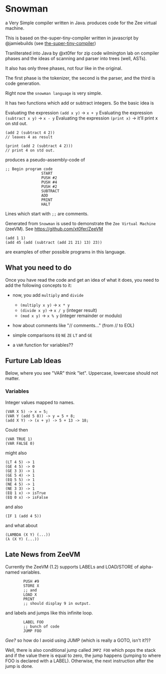 # Snowman
a Very Simple compiler written in Java. produces code for the Zee virtual machine.

This is based on the-super-tiny-compiler written in javascript by @jamiebuilds (see [the-super-tiny-compiler](https://github.com/jamiebuilds/the-super-tiny-compiler))

Tranliterated into Java by @xt0fer for zip code wilmington lab on compiler phases and the ideas of scanning and parser into trees (well, ASTs).

It also has only three phases, not four like in the original. 

The first phase is the tokenizer, the second is the parser, and the  third is code generation.

Right now the `snowman language` is very simple.

It has two functions which add or subtract integers.
So the basic idea is 

Evaluating the expression `(add x y)` -> `x + y` 
Evaluating the expression `(subtract x y)` -> `x - y` 
Evaluating the expression `(print x)` -> it'll print x on std out. 



```
(add 2 (subtract 4 2)) 
// leaves 4 as result
```

```
(print (add 2 (subtract 4 2)))
// print 4 on std out.
```

produces a pseudo-assembly-code of 

```
;; Begin program code
                START
                PUSH #2
                PUSH #4
                PUSH #2
                SUBTRACT
                ADD
                PRINT
                HALT
```

Lines which start with `;;` are comments.

Generated from `Snowman` is used to demonstrate the `Zee Virtual Machine` (zeeVM). See https://github.com/xt0fer/ZeeVM


```
(add 1 1)
(add 45 (add (subtract (add 21 21) 13) 23))
```

are examples of other possible programs in this language.

## What you need to do

Once you have read the code and get an idea of what it does, you need to add the following concepts to it:

- now, you add `multiply` and `divide`
  - `(multiply x y)` -> `x * y`
  - `(divide x y)` -> `x / y` (integer result)
  - `(mod x y)` -> `x % y` (integer remainder or modulo)
- how about comments like "// comments..." (from // to EOL)

- simple comparisons `EQ` `NE` `ZE` `LT` and `GE`
- a `VAR` function for variables??

## Furture Lab Ideas

Below, where you see "VAR" think "let". Uppercase, lowercase should not matter.

### Variables
Integer values mapped to names.
```
(VAR X 5) -> x = 5;
(VAR Y (add 5 8)) -> y = 5 + 8;
(add X Y) -> (x + y) -> 5 + 13 -> 18;
```

Could then
```
(VAR TRUE 1)
(VAR FALSE 0)
```

might also 

```
(LT 4 5) -> 1
(GE 4 5) -> 0
(GE 3 3) -> 1
(GE 5 4) -> 1
(EQ 5 5) -> 1
(NE 4 5) -> 1
(NE 3 3) -> 1
(EQ 1 x) -> isTrue
(EQ 0 x) -> isFalse
```

and also
```
(IF 1 (add 4 5))
```

and what about 

```
(LAMBDA (X Y) (...))
(λ (X Y) (...))

```

## Late News from ZeeVM

Currently the ZeeVM (1.2) supports LABELs and LOAD/STORE of alpha-named variables.

```
        PUSH #9
        STORE X
        ;; and
        LOAD X
        PRINT
        ;; should display 9 in output.
```

and labels and jumps like this infinite loop.

```
        LABEL FOO
        ;; bunch of code
        JUMP FOO
```

*Gee?* so how do I avoid using JUMP (which is really a GOTO, isn't it?)?

Well, there is also conditional jump called `JMPZ FOO` which pops the stack and if the value there is equal to zero, the jump happens (jumping to where FOO is declared with a LABEL). Otherwise, the next instruction after the jump is done.

